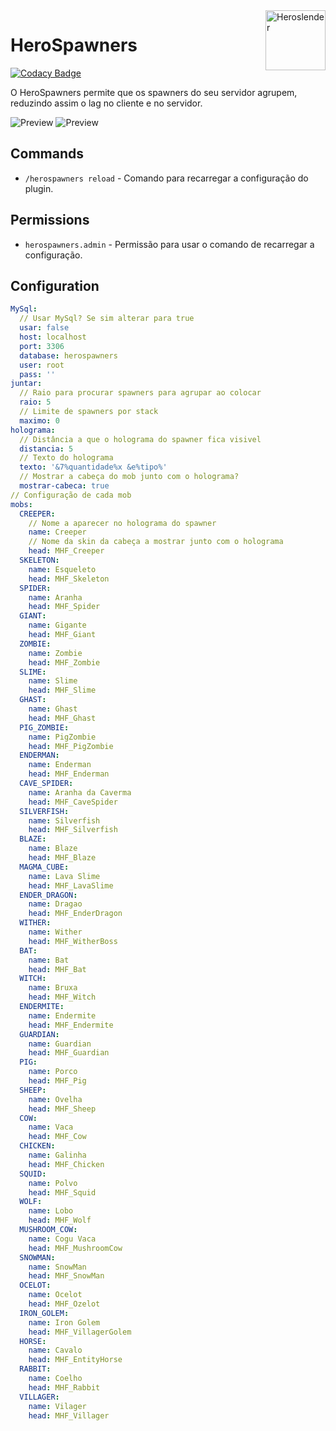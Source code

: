 <img src="https://avatars1.githubusercontent.com/u/16785313?s=96&v=4" alt="Heroslender" title="Heroslender" align="right" height="96" width="96"/>

# HeroSpawners

[![Codacy Badge](https://api.codacy.com/project/badge/Grade/218d46cbc31345f2ac94e204641e91ff)](https://app.codacy.com/app/heroslender/HeroSpawners?utm_source=github.com&utm_medium=referral&utm_content=heroslender/HeroSpawners&utm_campaign=Badge_Grade_Dashboard)

O HeroSpawners permite que os spawners do seu servidor agrupem, reduzindo assim o lag no cliente e no servidor.

![Preview](https://github.com/heroslender/HeroSpawners/raw/develop/assets/preview_hologram.gif)
![Preview](https://github.com/heroslender/HeroSpawners/raw/develop/assets/preview.gif)

## Commands
- `/herospawners reload` - Comando para recarregar a configuração do plugin.

## Permissions
- `herospawners.admin` - Permissão para usar o comando de recarregar a configuração.

## Configuration
```yaml
MySql:
  // Usar MySql? Se sim alterar para true
  usar: false
  host: localhost
  port: 3306
  database: herospawners
  user: root
  pass: ''
juntar:
  // Raio para procurar spawners para agrupar ao colocar
  raio: 5
  // Limite de spawners por stack
  maximo: 0
holograma:
  // Distância a que o holograma do spawner fica visivel
  distancia: 5
  // Texto do holograma
  texto: '&7%quantidade%x &e%tipo%'
  // Mostrar a cabeça do mob junto com o holograma?
  mostrar-cabeca: true
// Configuração de cada mob
mobs:
  CREEPER:
    // Nome a aparecer no holograma do spawner
    name: Creeper
    // Nome da skin da cabeça a mostrar junto com o holograma
    head: MHF_Creeper
  SKELETON:
    name: Esqueleto
    head: MHF_Skeleton
  SPIDER:
    name: Aranha
    head: MHF_Spider
  GIANT:
    name: Gigante
    head: MHF_Giant
  ZOMBIE:
    name: Zombie
    head: MHF_Zombie
  SLIME:
    name: Slime
    head: MHF_Slime
  GHAST:
    name: Ghast
    head: MHF_Ghast
  PIG_ZOMBIE:
    name: PigZombie
    head: MHF_PigZombie
  ENDERMAN:
    name: Enderman
    head: MHF_Enderman
  CAVE_SPIDER:
    name: Aranha da Caverma
    head: MHF_CaveSpider
  SILVERFISH:
    name: Silverfish
    head: MHF_Silverfish
  BLAZE:
    name: Blaze
    head: MHF_Blaze
  MAGMA_CUBE:
    name: Lava Slime
    head: MHF_LavaSlime
  ENDER_DRAGON:
    name: Dragao
    head: MHF_EnderDragon
  WITHER:
    name: Wither
    head: MHF_WitherBoss
  BAT:
    name: Bat
    head: MHF_Bat
  WITCH:
    name: Bruxa
    head: MHF_Witch
  ENDERMITE:
    name: Endermite
    head: MHF_Endermite
  GUARDIAN:
    name: Guardian
    head: MHF_Guardian
  PIG:
    name: Porco
    head: MHF_Pig
  SHEEP:
    name: Ovelha
    head: MHF_Sheep
  COW:
    name: Vaca
    head: MHF_Cow
  CHICKEN:
    name: Galinha
    head: MHF_Chicken
  SQUID:
    name: Polvo
    head: MHF_Squid
  WOLF:
    name: Lobo
    head: MHF_Wolf
  MUSHROOM_COW:
    name: Cogu Vaca
    head: MHF_MushroomCow
  SNOWMAN:
    name: SnowMan
    head: MHF_SnowMan
  OCELOT:
    name: Ocelot
    head: MHF_Ozelot
  IRON_GOLEM:
    name: Iron Golem
    head: MHF_VillagerGolem
  HORSE:
    name: Cavalo
    head: MHF_EntityHorse
  RABBIT:
    name: Coelho
    head: MHF_Rabbit
  VILLAGER:
    name: Vilager
    head: MHF_Villager

```
